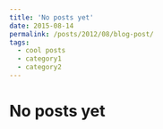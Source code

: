```yaml
---
title: 'No posts yet'
date: 2015-08-14
permalink: /posts/2012/08/blog-post/
tags:
  - cool posts
  - category1
  - category2
---
```


No posts yet
======
